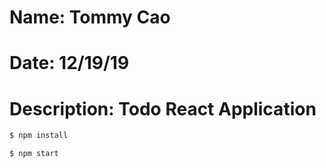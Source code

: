 #     Name: Tommy Cao
#     Date: 12/19/19
#     Description: Todo React Application

```sh
$ npm install
```

```sh
$ npm start
```
